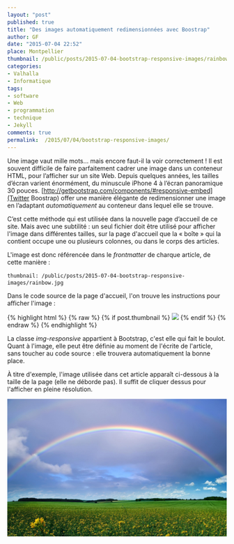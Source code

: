```yaml
---
layout: "post"
published: true
title: "Des images automatiquement redimensionnées avec Boostrap"
author: GF
date: "2015-07-04 22:52"
place: Montpellier
thumbnail: /public/posts/2015-07-04-bootstrap-responsive-images/rainbow.jpg
categories:
- Valhalla
- Informatique
tags:
- software
- Web
- programmation
- technique
- Jekyll
comments: true
permalink:  /2015/07/04/bootstrap-responsive-images/
---
```


Une image vaut mille mots… mais encore faut-il la voir correctement ! Il est souvent difficile de faire parfaitement cadrer une image dans un conteneur HTML, pour l’afficher sur un site Web. Depuis quelques années, les tailles d’écran varient énormément, du minuscule iPhone 4 à l’écran panoramique 30 pouces. [http://getbootstrap.com/components/#responsive-embed](Twitter Boostrap) offer une manière élégante de redimensionner une image en l’adaptant _automatiquement_ au conteneur dans lequel elle se trouve.

C’est cette méthode qui est utilisée dans la nouvelle page d’accueil de ce site. Mais avec une subtilité : un seul fichier doit être utilisé pour afficher l'image dans différentes tailles, sur la page d'accueil que la « boîte » qui la contient occupe une ou plusieurs colonnes, ou dans le corps des articles.

L'image est donc référencée dans le _frontmatter_ de charque article, de cette manière :

    thumbnail: /public/posts/2015-07-04-bootstrap-responsive-images/rainbow.jpg

Dans le code source de la page d'accueil, l'on trouve les instructions pour afficher l'image :

{% highlight html %}
{% raw %}
{% if post.thumbnail %}
    <img class="img-responsive" src="{{ post.thumbnail }}" />
{% endif %}
{% endraw %}
{% endhighlight %}

La classe _img-responsive_ appartient à Bootstrap, c'est elle qui fait le boulot. Quant à l'image, elle peut être définie au moment de l'écrite de l'article, sans toucher au code source : elle trouvera automatiquement la bonne place.

À titre d'exemple, l'image utilisée dans cet article apparaît ci-dessous à la taille de la page (elle ne déborde pas). Il suffit de cliquer dessus pour l'afficher en pleine résolution.

<a href="/public/posts/2015-07-04-bootstrap-responsive-images/rainbow.jpg"><img src="/public/posts/2015-07-04-bootstrap-responsive-images/rainbow.jpg"></a>